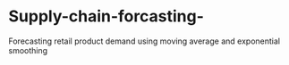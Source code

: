# Supply-chain-forcasting-
Forecasting retail product demand using moving average and exponential smoothing
